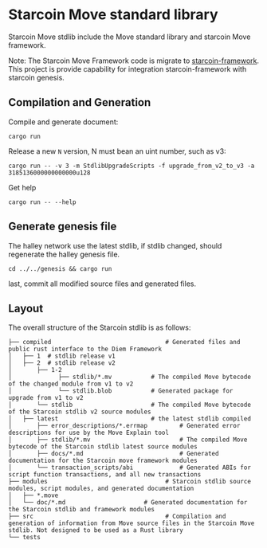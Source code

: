 # Starcoin Move standard library

Starcoin Move stdlib include the Move standard library and starcoin Move framework.

Note: The Starcoin Move Framework code is migrate to [starcoin-framework](https://github.com/starcoinorg/starcoin-framework/). This project is provide capability for integration starcoin-framework with starcoin genesis.

## Compilation and Generation

Compile and generate document:

```shell
cargo run 
```

Release a new `N` version, N must bean an uint number, such as v3:

```shell
cargo run -- -v 3 -m StdlibUpgradeScripts -f upgrade_from_v2_to_v3 -a 3185136000000000000u128
```

Get help

```shell
cargo run -- --help
```

## Generate genesis file

The halley network use the latest stdlib, if stdlib changed, should regenerate the halley genesis file.
```shell
cd ../../genesis && cargo run
```

last, commit all modified source files and generated files.

## Layout
The overall structure of the Starcoin stdlib is as follows:

```
├── compiled                                # Generated files and public rust interface to the Diem Framework
│   ├── 1  # stdlib release v1
│   ├── 2  # stdlib release v2
│       ├── 1-2
│             ├── stdlib/*.mv           # The compiled Move bytecode of the changed module from v1 to v2
│             └── stdlib.blob           # Generated package for upgrade from v1 to v2
│       └── stdlib                      # The compiled Move bytecode of the Starcoin stdlib v2 source modules
│   ├── latest                          # the latest stdlib compiled
│       ├── error_descriptions/*.errmap         # Generated error descriptions for use by the Move Explain tool
│       ├── stdlib/*.mv                         # The compiled Move bytecode of the Starcoin stdlib latest source modules
│       ├── docs/*.md                           # Generated documentation for the Starcoin move framework modules
│       └── transaction_scripts/abi             # Generated ABIs for script function transactions, and all new transactions
├── modules                                 # Starcoin stdlib source modules, script modules, and generated documentation
│   ├── *.move
│   └── doc/*.md                      # Generated documentation for the Starcoin stdlib and framework modules
├── src                                     # Compilation and generation of information from Move source files in the Starcoin Move stdlib. Not designed to be used as a Rust library
└── tests
```
